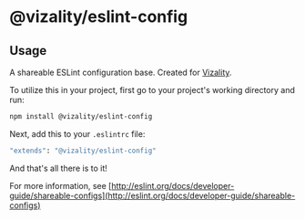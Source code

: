 # @vizality/eslint-config

## Usage

A shareable ESLint configuration base. Created for [Vizality](https://vizality.com).

To utilize this in your project, first go to your project's working directory and run:

```bash
npm install @vizality/eslint-config
```

Next, add this to your `.eslintrc` file:

```bash
"extends": "@vizality/eslint-config"
```

And that's all there is to it!

For more information, see [http://eslint.org/docs/developer-guide/shareable-configs](http://eslint.org/docs/developer-guide/shareable-configs)
